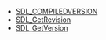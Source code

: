 <!-- BEGIN CATEGORY LIST -->
- [SDL_COMPILEDVERSION](SDL_COMPILEDVERSION)
- [SDL_GetRevision](SDL_GetRevision)
- [SDL_GetVersion](SDL_GetVersion)
<!-- END CATEGORY LIST -->
